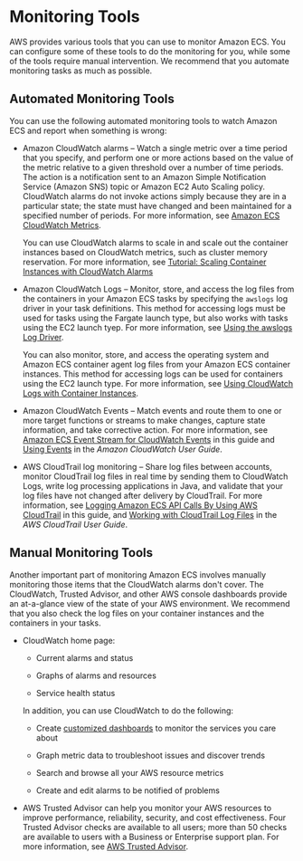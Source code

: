 # Monitoring Tools<a name="monitoring-automated-manual"></a>

AWS provides various tools that you can use to monitor Amazon ECS\. You can configure some of these tools to do the monitoring for you, while some of the tools require manual intervention\. We recommend that you automate monitoring tasks as much as possible\.

## Automated Monitoring Tools<a name="monitoring-automated_tools"></a>

You can use the following automated monitoring tools to watch Amazon ECS and report when something is wrong:

+ Amazon CloudWatch alarms – Watch a single metric over a time period that you specify, and perform one or more actions based on the value of the metric relative to a given threshold over a number of time periods\. The action is a notification sent to an Amazon Simple Notification Service \(Amazon SNS\) topic or Amazon EC2 Auto Scaling policy\. CloudWatch alarms do not invoke actions simply because they are in a particular state; the state must have changed and been maintained for a specified number of periods\. For more information, see [Amazon ECS CloudWatch Metrics](cloudwatch-metrics.md)\.

  You can use CloudWatch alarms to scale in and scale out the container instances based on CloudWatch metrics, such as cluster memory reservation\. For more information, see [Tutorial: Scaling Container Instances with CloudWatch Alarms](cloudwatch_alarm_autoscaling.md)

+ Amazon CloudWatch Logs – Monitor, store, and access the log files from the containers in your Amazon ECS tasks by specifying the `awslogs` log driver in your task definitions\. This method for accessing logs must be used for tasks using the Fargate launch type, but also works with tasks using the EC2 launch tyep\. For more information, see [Using the awslogs Log Driver](using_awslogs.md)\.

  You can also monitor, store, and access the operating system and Amazon ECS container agent log files from your Amazon ECS container instances\. This method for accessing logs can be used for containers using the EC2 launch type\. For more information, see [Using CloudWatch Logs with Container Instances](using_cloudwatch_logs.md)\. 

+ Amazon CloudWatch Events – Match events and route them to one or more target functions or streams to make changes, capture state information, and take corrective action\. For more information, see [Amazon ECS Event Stream for CloudWatch Events](cloudwatch_event_stream.md) in this guide and [Using Events](http://docs.aws.amazon.com/AmazonCloudWatch/latest/monitoring/WhatIsCloudWatchEvents.html) in the *Amazon CloudWatch User Guide*\.

+ AWS CloudTrail log monitoring – Share log files between accounts, monitor CloudTrail log files in real time by sending them to CloudWatch Logs, write log processing applications in Java, and validate that your log files have not changed after delivery by CloudTrail\. For more information, see [Logging Amazon ECS API Calls By Using AWS CloudTrail](logging-using-cloudtrail.md) in this guide, and [Working with CloudTrail Log Files](http://docs.aws.amazon.com/awscloudtrail/latest/userguide/cloudtrail-working-with-log-files.html) in the *AWS CloudTrail User Guide*\. 

## Manual Monitoring Tools<a name="monitoring-manual-tools"></a>

Another important part of monitoring Amazon ECS involves manually monitoring those items that the CloudWatch alarms don't cover\. The CloudWatch, Trusted Advisor, and other AWS console dashboards provide an at\-a\-glance view of the state of your AWS environment\. We recommend that you also check the log files on your container instances and the containers in your tasks\.

+ CloudWatch home page: 

  + Current alarms and status

  + Graphs of alarms and resources

  + Service health status

  In addition, you can use CloudWatch to do the following: 

  + Create [customized dashboards](http://docs.aws.amazon.com/AmazonCloudWatch/latest/monitoring/CloudWatch_Dashboards.html) to monitor the services you care about

  + Graph metric data to troubleshoot issues and discover trends

  + Search and browse all your AWS resource metrics

  + Create and edit alarms to be notified of problems

+ AWS Trusted Advisor can help you monitor your AWS resources to improve performance, reliability, security, and cost effectiveness\. Four Trusted Advisor checks are available to all users; more than 50 checks are available to users with a Business or Enterprise support plan\. For more information, see [AWS Trusted Advisor](https://aws.amazon.com/premiumsupport/trustedadvisor/)\.